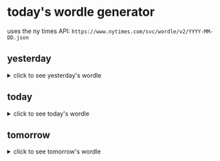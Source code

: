 # today's wordle generator

uses the ny times API: `https://www.nytimes.com/svc/wordle/v2/YYYY-MM-DD.json`

## yesterday

<details>
    <summary>click to see yesterday's wordle</summary>

    ditty

</details>

## today

<details>
    <summary>click to see today's wordle</summary>

    crook

</details>

## tomorrow

<details>
    <summary>click to see tomorrow's wordle</summary>

    suave

</details>
